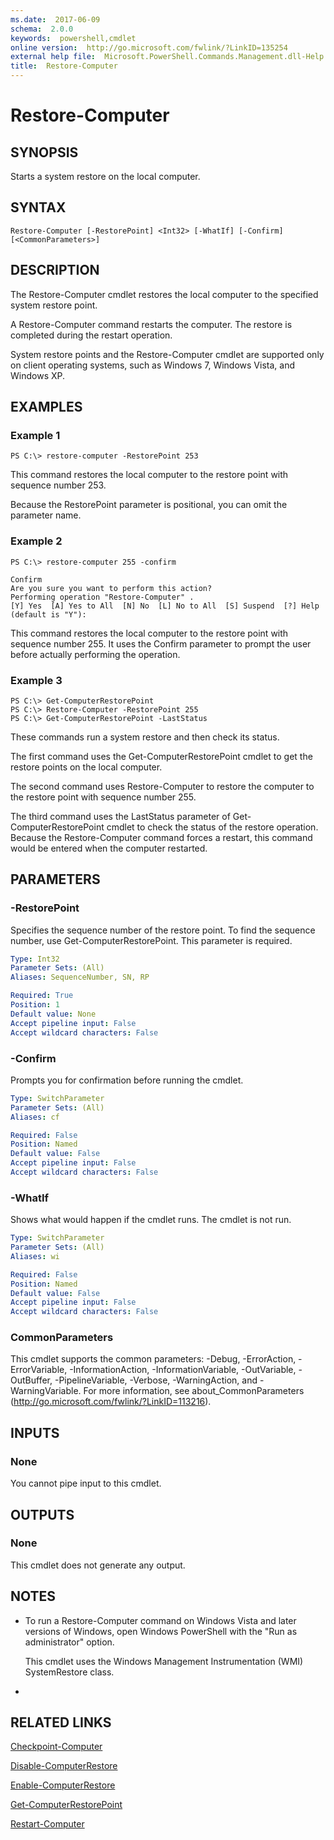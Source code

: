 ```yaml
---
ms.date:  2017-06-09
schema:  2.0.0
keywords:  powershell,cmdlet
online version:  http://go.microsoft.com/fwlink/?LinkID=135254
external help file:  Microsoft.PowerShell.Commands.Management.dll-Help.xml
title:  Restore-Computer
---
```


# Restore-Computer
## SYNOPSIS
Starts a system restore on the local computer.
## SYNTAX

```
Restore-Computer [-RestorePoint] <Int32> [-WhatIf] [-Confirm] [<CommonParameters>]
```

## DESCRIPTION
The Restore-Computer cmdlet restores the local computer to the specified system restore point.

A Restore-Computer command restarts the computer.
The restore is completed during the restart operation.

System restore points and the Restore-Computer cmdlet are supported only on client operating systems, such as Windows 7, Windows Vista, and Windows XP.
## EXAMPLES

### Example 1
```
PS C:\> restore-computer -RestorePoint 253
```

This command restores the local computer to the restore point with sequence number 253.

Because the RestorePoint parameter is positional, you can omit the parameter name.
### Example 2
```
PS C:\> restore-computer 255 -confirm

Confirm
Are you sure you want to perform this action?
Performing operation "Restore-Computer" .
[Y] Yes  [A] Yes to All  [N] No  [L] No to All  [S] Suspend  [?] Help (default is "Y"):
```

This command restores the local computer to the restore point with sequence number 255.
It uses the Confirm parameter to prompt the user before actually performing the operation.
### Example 3
```
PS C:\> Get-ComputerRestorePoint
PS C:\> Restore-Computer -RestorePoint 255
PS C:\> Get-ComputerRestorePoint -LastStatus
```

These commands run a system restore and then check its status.

The first command uses the Get-ComputerRestorePoint cmdlet to get the restore points on the local computer.

The second command uses Restore-Computer to restore the computer to the restore point with sequence number 255.

The third command uses the LastStatus parameter of Get-ComputerRestorePoint cmdlet to check the status of the restore operation.
Because the Restore-Computer command forces a restart, this command would be entered when the computer restarted.
## PARAMETERS

### -RestorePoint
Specifies the sequence number of the restore point. 
To find the sequence number, use Get-ComputerRestorePoint.
This parameter is required.

```yaml
Type: Int32
Parameter Sets: (All)
Aliases: SequenceNumber, SN, RP

Required: True
Position: 1
Default value: None
Accept pipeline input: False
Accept wildcard characters: False
```

### -Confirm
Prompts you for confirmation before running the cmdlet.

```yaml
Type: SwitchParameter
Parameter Sets: (All)
Aliases: cf

Required: False
Position: Named
Default value: False
Accept pipeline input: False
Accept wildcard characters: False
```

### -WhatIf
Shows what would happen if the cmdlet runs.
The cmdlet is not run.

```yaml
Type: SwitchParameter
Parameter Sets: (All)
Aliases: wi

Required: False
Position: Named
Default value: False
Accept pipeline input: False
Accept wildcard characters: False
```

### CommonParameters
This cmdlet supports the common parameters: -Debug, -ErrorAction, -ErrorVariable, -InformationAction, -InformationVariable, -OutVariable, -OutBuffer, -PipelineVariable, -Verbose, -WarningAction, and -WarningVariable. For more information, see about_CommonParameters (http://go.microsoft.com/fwlink/?LinkID=113216).
## INPUTS

### None
You cannot pipe input to this cmdlet.
## OUTPUTS

### None
This cmdlet does not generate any output.
## NOTES
* To run a Restore-Computer command on Windows Vista and later versions of Windows, open Windows PowerShell with the "Run as administrator" option.

  This cmdlet uses the Windows Management Instrumentation (WMI) SystemRestore class.

*
## RELATED LINKS

[Checkpoint-Computer](Checkpoint-Computer.md)

[Disable-ComputerRestore](Disable-ComputerRestore.md)

[Enable-ComputerRestore](Enable-ComputerRestore.md)

[Get-ComputerRestorePoint](Get-ComputerRestorePoint.md)

[Restart-Computer](Restart-Computer.md)

